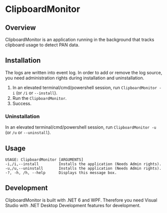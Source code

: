 # ClipboardMonitor

## Overview
ClipboardMonitor is an application running in the background that tracks clipboard usage to detect PAN data.

## Installation
The logs are written into event log. In order to add or remove the log source, you need administration rights during installation and uninstallation.

1. In an elevated terminal/cmd/powershell session, run `ClipboardMonitor -i` (or `/i` or `--install`).
2. Run the `ClipboardMonitor`.
3. Success.

### Uninstallation
In an elevated terminal/cmd/powershell session, run `ClipboardMonitor -u` (or `/u` or `--uninstall`).

## Usage
```
USAGE: ClipboardMonitor [ARGUMENTS]
-i,/i,--install			Installs the application (Needs Admin rights).
-u,/u,--uninstall		Installs the application (Needs Admin rights).
-?, -h, /h, --help		Displays this message box.
```

## Development
ClipboardMonitor is built with .NET 6 and WPF. Therefore you need Visual Studio with .NET Desktop Development features for development.